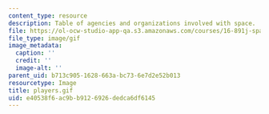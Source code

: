 ```yaml
---
content_type: resource
description: Table of agencies and organizations involved with space.
file: https://ol-ocw-studio-app-qa.s3.amazonaws.com/courses/16-891j-space-policy-seminar-spring-2003/e40538f6ac9bb9126926dedca6df6145_players.gif
file_type: image/gif
image_metadata:
  caption: ''
  credit: ''
  image-alt: ''
parent_uid: b713c905-1628-663a-bc73-6e7d2e52b013
resourcetype: Image
title: players.gif
uid: e40538f6-ac9b-b912-6926-dedca6df6145
---
```

